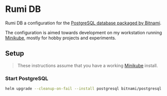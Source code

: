 # Rumi DB

Rumi DB a configuration for the [PostgreSQL database packaged by Bitnami](https://github.com/bitnami/charts/tree/main/bitnami/postgresql/).

The configuration is aimed towards development on my workstation running [Minikube](https://minikube.sigs.k8s.io/docs/start/), mostly for hobby projects and experiments.

## Setup

> These instructions assume that you have a working [Minikube](https://minikube.sigs.k8s.io/docs/start/) install.

### Start PostgreSQL

```bash
helm upgrade --cleanup-on-fail --install postgresql bitnami/postgresql --namespace postgres --create-namespace --values postgresql.yaml
```

